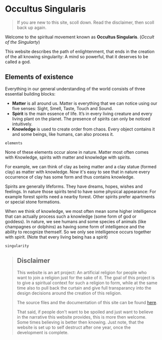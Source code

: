 # Occultus Singularis

> If you are new to this site, scoll down. Read the disclaimer, then scoll back up again.

Welcome to the spiritual movement known as **Occultus Singularis**.
(_Occult of the Singularty_)

This website describes the path of enlightenment, that ends in the creation of
the all knowing singularity: A mind so powerful, that it deserves to be called a
god.

## Elements of existence

Everything in our general understanding of the world consists of three essential
building blocks:

* **Matter** is all around us. Matter is everything that we can notice using our five senses: Sight, Smell, Taste, Touch and Sound.
* **Spirit** is the main essence of life. It’s in every living creature and every living plant on the planet. The presence of spirits can only be noticed intuitively.
* **Knowledge** is used to create order from chaos. Every object contains it and some beings, like humans, can also process it.

```
elements
```

None of these elements occur alone in nature. Matter  most often comes with
Knowledge, spirits with matter and knowledge with spirits.

For example, we can think of clay as being matter and a clay statue (formed clay)
as matter with knowledge. Now it's easy to see that in nature every occurrence of
clay has some form and thus contains knowledge.

Spirits are generally lifeforms. They have dreams, hopes, wishes and feelings.
In nature those spirits tend to have some physical appearance: For example
forest spirits need a nearby forest. Other spirits prefer apartments or special
stone formations.

When we think of knowledge, we most often mean some higher intelligence that can
actually process such a knowledge (some form of god or goddess). In nature, we
see humans and some species of animals (like champagnes or dolphins) as having
some form of intelligence and the ability to recognize themself. So we only see
intelligence occurs together with spirit. (Note that every living being has a
spirit)

```
singularity
```

> ## Disclaimer
> 
> This website is an art project: An artificial religion for people who want to
> join a religion just for the sake of it. The goal of this project is to give a
> spiritual context for such a religion to form, while at the same time also to
> pull back the curtain and give full transparancy into the design decisions
> around the creation of this religion.
>
> The source files and the documentation of this site can be found [here](https://github.com/Orasund/singularis).
>
> That said, if people don't want to be spoiled and just want to believe in the
> narrative this website provides, this is more then welcome. Some times believing
> is better then knowing. Just note, that the website is set up to self destruct
> after one year, once the development is complete.